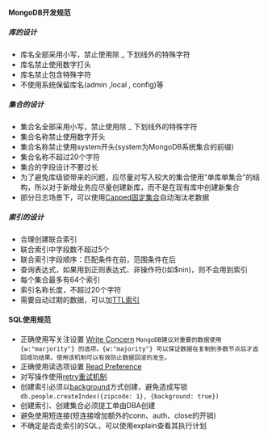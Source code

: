 #### MongoDB开发规范
##### 库的设计
- 库名全部采用小写，禁止使用除 _ 下划线外的特殊字符
- 库名禁止使用数字打头
- 库名禁止包含特殊字符
- 不使用系统保留库名(admin ,local , config)等

##### 集合的设计
- 集合名全部采用小写，禁止使用除 _ 下划线外的特殊字符
- 集合名称禁止使用数字开头
- 集合名称禁止使用system开头(system为MongoDB系统集合的前缀)
- 集合名称不超过20个字符
- 集合的字段设计不要过长
- 为了避免库级锁带来的问题，应尽量对写入较大的集合使用“单库单集合”的结构，所以对于新增业务应尽量创建新库，而不是在现有库中创建新集合
- 部分日志场景下，可以使用[Capped固定集合]自动淘汰老数据

##### 索引的设计
- 合理创建联合索引
- 联合索引中字段数不超过5个
- 联合索引字段顺序：匹配条件在前，范围条件在后
- 查询表达式，如果用到正则表达式、非操作符()如$nin)，则不会用到索引
- 每个集合最多有64个索引
- 索引名称长度，不超过20个字符
- 需要自动过期的数据，可以加[TTL索引]

#### SQL使用规范
- 正确使用写关注设置 [Write Concern]
 ```MongoDB建议对重要的数据使用 {w:"marjority"} 的选项。{w:"majority"} 可以保证数据在复制到多数节点后才返回成功结果。使用该机制可以有效防止数据回滚的发生。```
- 正确使用读选项设置 [Read Preference]
- 对写操作使用[retry重试机制]
- 创建索引必须以[background]方式创建，避免造成写锁
```db.people.createIndex({zipcode: 1}, {background: true})```
- 创建索引、创建集合必须提工单由DBA创建
- 避免使用短连接(短连接增加额外的conn、auth、close的开销)
- 不确定是否走索引的SQL，可以使用explain查看其执行计划

[capped固定集合]:https://docs.mongodb.com/manual/core/capped-collections/index.html#create-a-capped-collection
[TTL索引]:https://docs.mongodb.com/manual/tutorial/expire-data/index.html
[Write Concern]:https://docs.mongodb.com/manual/reference/write-concern/index.html#write-concern-specification
[Read Preference]:https://docs.mongodb.com/manual/core/read-preference/
[retry重试机制]:https://docs.mongodb.com/manual/core/retryable-writes/index.html
[background]:https://docs.mongodb.com/manual/core/index-creation/index.html#background-construction
